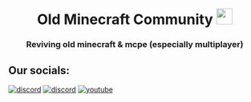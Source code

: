 <h1 align="center">Old Minecraft Community <img src="https://static.wikia.nocookie.net/minecraft_gamepedia/images/a/a4/Grass_Block_%28item%29_BE5.png/revision/latest?cb=20200901112517" height="32"></h1>
<h3 align="center">Reviving old minecraft & mcpe (especially multiplayer)</h3>

## Our socials:

[![discord](https://img.shields.io/badge/dynamic/json?url=https%3A%2F%2Fdiscord.com%2Fapi%2Fguilds%2F843121120529350686%2Fwidget.json&query=presence_count&suffix=%20online&label=Discord%20(MCPE)&color=blue
)](https://discord.gg/9yBCJsRQQJ)
[![discord](https://img.shields.io/badge/dynamic/json?url=https%3A%2F%2Fdiscord.com%2Fapi%2Fguilds%2F848226356923203626%2Fwidget.json&query=presence_count&suffix=%20online&label=Discord%20(MC%20Java)&color=4B0082
)](https://discord.gg/2W4DHM5dXj)
[![youtube](https://img.shields.io/badge/YouTube-Channel-darkred)](https://youtube.com/@oldminecraftcommunity)
